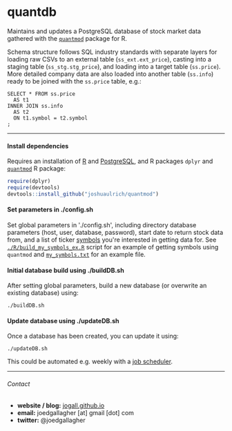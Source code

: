 quantdb
=======

Maintains and updates a PostgreSQL database of stock market data gathered with the [`quantmod`](https://github.com/joshuaulrich/quantmod) package for R.

Schema structure follows SQL industry standards with separate layers for loading raw CSVs to an external table (`ss_ext.ext_price`), casting into a staging table (`ss_stg.stg_price`), and loading into a target table (`ss.price`). More detailed company data are also loaded into another table (`ss.info`) ready to be joined with the `ss.price` table, e.g.:

```{psql}
SELECT * FROM ss.price
  AS t1
INNER JOIN ss.info
  AS t2 
  ON t1.symbol = t2.symbol
;
```

-----

#### Install dependencies

Requires an installation of [R](https://cran.r-project.org/mirrors.html) and [PostgreSQL](https://www.postgresql.org/download/), and R packages `dplyr` and [`quantmod`](https://github.com/joshuaulrich/quantmod) R package:
```R
require(dplyr)
require(devtools)
devtools::install_github("joshuaulrich/quantmod")
```

#### Set parameters in ./config.sh
Set global parameters in './config.sh', including directory database parameters (host, user, database, password), start date to return stock data from, and a list of ticker [symbols](https://en.wikipedia.org/wiki/Ticker_symbol) you're interested in getting data for. See [`./R/build_my_symbols_ex.R`](https://github.com/JoGall/quantdb/blob/master/R/build_my_symbols_ex.R) script for an example of getting symbols using `quantmod` and [`my_symbols.txt`](https://github.com/JoGall/quantdb/blob/master/my_symbols.txt) for an example file.

#### Initial database build using ./buildDB.sh
After setting global parameters, build a new database (or overwrite an existing database) using:

`./buildDB.sh`

#### Update database using ./updateDB.sh
Once a database has been created, you can update it using:

`./updateDB.sh`

This could be automated e.g. weekly with a [job scheduler](https://en.wikipedia.org/wiki/List_of_job_scheduler_software).


-----

###### Contact

* **website / blog:** [jogall.github.io](https://jogall.github.io/)
* **email:**  joedgallagher [at] gmail [dot] com
* **twitter:**  @joedgallagher
